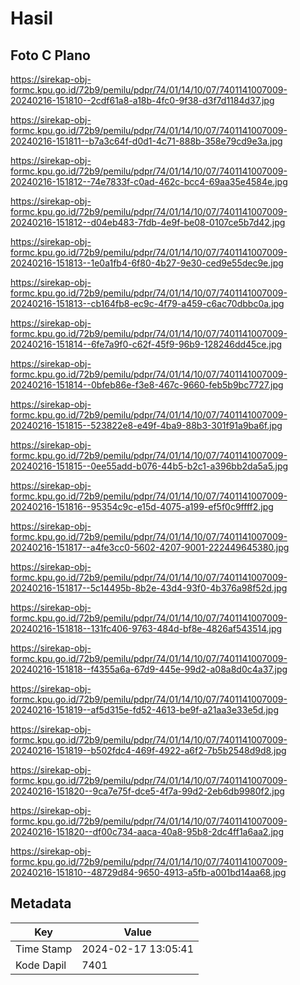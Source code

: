 # Hasil

## Foto C Plano

https://sirekap-obj-formc.kpu.go.id/72b9/pemilu/pdpr/74/01/14/10/07/7401141007009-20240216-151810--2cdf61a8-a18b-4fc0-9f38-d3f7d1184d37.jpg

https://sirekap-obj-formc.kpu.go.id/72b9/pemilu/pdpr/74/01/14/10/07/7401141007009-20240216-151811--b7a3c64f-d0d1-4c71-888b-358e79cd9e3a.jpg

https://sirekap-obj-formc.kpu.go.id/72b9/pemilu/pdpr/74/01/14/10/07/7401141007009-20240216-151812--74e7833f-c0ad-462c-bcc4-69aa35e4584e.jpg

https://sirekap-obj-formc.kpu.go.id/72b9/pemilu/pdpr/74/01/14/10/07/7401141007009-20240216-151812--d04eb483-7fdb-4e9f-be08-0107ce5b7d42.jpg

https://sirekap-obj-formc.kpu.go.id/72b9/pemilu/pdpr/74/01/14/10/07/7401141007009-20240216-151813--1e0a1fb4-6f80-4b27-9e30-ced9e55dec9e.jpg

https://sirekap-obj-formc.kpu.go.id/72b9/pemilu/pdpr/74/01/14/10/07/7401141007009-20240216-151813--cb164fb8-ec9c-4f79-a459-c6ac70dbbc0a.jpg

https://sirekap-obj-formc.kpu.go.id/72b9/pemilu/pdpr/74/01/14/10/07/7401141007009-20240216-151814--6fe7a9f0-c62f-45f9-96b9-128246dd45ce.jpg

https://sirekap-obj-formc.kpu.go.id/72b9/pemilu/pdpr/74/01/14/10/07/7401141007009-20240216-151814--0bfeb86e-f3e8-467c-9660-feb5b9bc7727.jpg

https://sirekap-obj-formc.kpu.go.id/72b9/pemilu/pdpr/74/01/14/10/07/7401141007009-20240216-151815--523822e8-e49f-4ba9-88b3-301f91a9ba6f.jpg

https://sirekap-obj-formc.kpu.go.id/72b9/pemilu/pdpr/74/01/14/10/07/7401141007009-20240216-151815--0ee55add-b076-44b5-b2c1-a396bb2da5a5.jpg

https://sirekap-obj-formc.kpu.go.id/72b9/pemilu/pdpr/74/01/14/10/07/7401141007009-20240216-151816--95354c9c-e15d-4075-a199-ef5f0c9ffff2.jpg

https://sirekap-obj-formc.kpu.go.id/72b9/pemilu/pdpr/74/01/14/10/07/7401141007009-20240216-151817--a4fe3cc0-5602-4207-9001-222449645380.jpg

https://sirekap-obj-formc.kpu.go.id/72b9/pemilu/pdpr/74/01/14/10/07/7401141007009-20240216-151817--5c14495b-8b2e-43d4-93f0-4b376a98f52d.jpg

https://sirekap-obj-formc.kpu.go.id/72b9/pemilu/pdpr/74/01/14/10/07/7401141007009-20240216-151818--131fc406-9763-484d-bf8e-4826af543514.jpg

https://sirekap-obj-formc.kpu.go.id/72b9/pemilu/pdpr/74/01/14/10/07/7401141007009-20240216-151818--f4355a6a-67d9-445e-99d2-a08a8d0c4a37.jpg

https://sirekap-obj-formc.kpu.go.id/72b9/pemilu/pdpr/74/01/14/10/07/7401141007009-20240216-151819--af5d315e-fd52-4613-be9f-a21aa3e33e5d.jpg

https://sirekap-obj-formc.kpu.go.id/72b9/pemilu/pdpr/74/01/14/10/07/7401141007009-20240216-151819--b502fdc4-469f-4922-a6f2-7b5b2548d9d8.jpg

https://sirekap-obj-formc.kpu.go.id/72b9/pemilu/pdpr/74/01/14/10/07/7401141007009-20240216-151820--9ca7e75f-dce5-4f7a-99d2-2eb6db9980f2.jpg

https://sirekap-obj-formc.kpu.go.id/72b9/pemilu/pdpr/74/01/14/10/07/7401141007009-20240216-151820--df00c734-aaca-40a8-95b8-2dc4ff1a6aa2.jpg

https://sirekap-obj-formc.kpu.go.id/72b9/pemilu/pdpr/74/01/14/10/07/7401141007009-20240216-151810--48729d84-9650-4913-a5fb-a001bd14aa68.jpg


## Metadata

| Key        | Value               |
| ---------- | ------------------- |
| Time Stamp | 2024-02-17 13:05:41 |
| Kode Dapil | 7401                |



